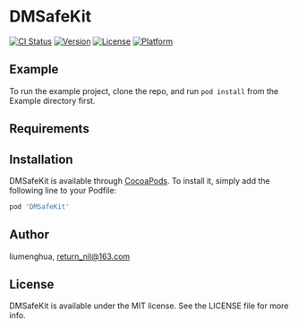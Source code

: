 # DMSafeKit

[![CI Status](https://img.shields.io/travis/liumenghua/DMSafeKit.svg?style=flat)](https://travis-ci.org/liumenghua/DMSafeKit)
[![Version](https://img.shields.io/cocoapods/v/DMSafeKit.svg?style=flat)](https://cocoapods.org/pods/DMSafeKit)
[![License](https://img.shields.io/cocoapods/l/DMSafeKit.svg?style=flat)](https://cocoapods.org/pods/DMSafeKit)
[![Platform](https://img.shields.io/cocoapods/p/DMSafeKit.svg?style=flat)](https://cocoapods.org/pods/DMSafeKit)

## Example

To run the example project, clone the repo, and run `pod install` from the Example directory first.

## Requirements

## Installation

DMSafeKit is available through [CocoaPods](https://cocoapods.org). To install
it, simply add the following line to your Podfile:

```ruby
pod 'DMSafeKit'
```

## Author

liumenghua, return_nil@163.com

## License

DMSafeKit is available under the MIT license. See the LICENSE file for more info.
